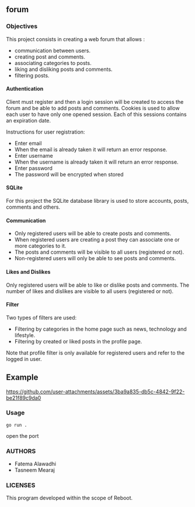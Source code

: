 ## forum

### Objectives

This project consists in creating a web forum that allows :

- communication between users.
- creating post and comments.
- associating categories to posts.
- liking and disliking posts and comments.
- filtering posts.

#### Authentication

Client must register and then a login session will be created to access the forum and be able to add posts and comments.
Cookies is used to allow each user to have only one opened session. Each of this sessions contains an expiration date.

Instructions for user registration:
- Enter email
- When the email is already taken it will return an error response.
- Enter username 
- When the username is already taken it will return an error response.
- Enter password
- The password will be encrypted when stored

#### SQLite

For this project the SQLite  database library is used to store accounts, posts, comments and others.

#### Communication

- Only registered users will be able to create posts and comments.
- When registered users are creating a post they can associate one or more categories to it.
- The posts and comments will be visible to all users (registered or not).
- Non-registered users will only be able to see posts and comments.

#### Likes and Dislikes

Only registered users will be able to like or dislike posts and comments.
The number of likes and dislikes are visible to all users (registered or not).

#### Filter

Two types of filters are used:
- Filtering by categories in the home page such as news, technology and lifestyle.
- Filtering by created or liked posts in the profile page.

Note that profile filter is only available for registered users and refer to the logged in user.

## Example

https://github.com/user-attachments/assets/3ba9a835-db5c-4842-9f22-be21f89c9da0

### Usage 
```
go run . 
```
open the port

### AUTHORS

- Fatema Alawadhi
- Tasneem Mearaj

### LICENSES

This program developed within the scope of Reboot.

